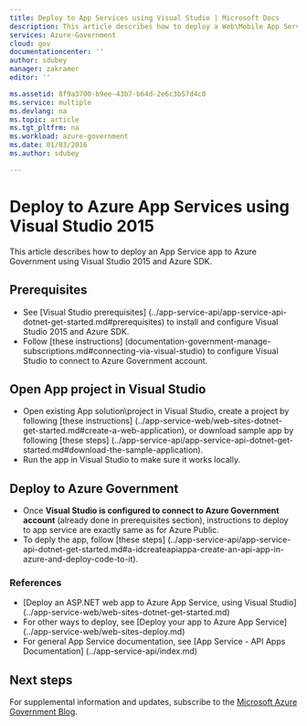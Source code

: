 ```yaml
---
title: Deploy to App Services using Visual Studio | Microsoft Docs
description: This article describes how to deploy a Web\Mobile App Service to Azure Government using Visual Studio 2015 and Azure SDK.
services: Azure-Government
cloud: gov
documentationcenter: ''
author: sdubey
manager: zakramer
editor: ''

ms.assetid: 8f9a3700-b9ee-43b7-b64d-2e6c3b57d4c0
ms.service: multiple
ms.devlang: na
ms.topic: article
ms.tgt_pltfrm: na
ms.workload: azure-government
ms.date: 01/03/2016
ms.author: sdubey

---
```

# Deploy to Azure App Services using Visual Studio 2015
This article describes how to deploy an App Service app to Azure Government using Visual Studio 2015 and Azure SDK. 

## Prerequisites
* See [Visual Studio prerequisites] (../app-service-api/app-service-api-dotnet-get-started.md#prerequisites) to install and configure Visual Studio 2015 and Azure SDK.
* Follow [these instructions] (documentation-government-manage-subscriptions.md#connecting-via-visual-studio) to configure Visual Studio to connect to Azure Government account.

## Open App project in Visual Studio
* Open existing App solution\project in Visual Studio, create a project by following [these instructions] (../app-service-web/web-sites-dotnet-get-started.md#create-a-web-application), or download sample app by following [these steps] (../app-service-api/app-service-api-dotnet-get-started.md#download-the-sample-application).
* Run the app in Visual Studio to make sure it works locally.

## Deploy to Azure Government
* Once **Visual Studio is configured to connect to Azure Government account** (already done in prerequisites section), instructions to deploy to app service are exactly same as for Azure Public.
* To deply the app, follow [these steps] (../app-service-api/app-service-api-dotnet-get-started.md#a-idcreateapiappa-create-an-api-app-in-azure-and-deploy-code-to-it).

### References
* [Deploy an ASP.NET web app to Azure App Service, using Visual Studio] (../app-service-web/web-sites-dotnet-get-started.md)
* For other ways to deploy, see [Deploy your app to Azure App Service] (../app-service-web/web-sites-deploy.md)
* For general App Service documentation, see [App Service - API Apps Documentation] (../app-service-api/index.md)

## Next steps
For supplemental information and updates, subscribe to the [Microsoft Azure Government Blog](https://blogs.msdn.microsoft.com/azuregov/).
